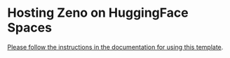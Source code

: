 # Hosting Zeno on HuggingFace Spaces

[Please follow the instructions in the documentation for using this template](https://zenoml.com/docs/deployment).
